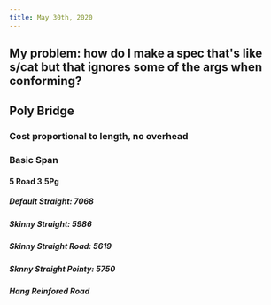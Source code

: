 ```yaml
---
title: May 30th, 2020
---
```


## My problem: how do I make a spec that's like s/cat but that ignores some of the args when conforming?

## Poly Bridge
### Cost proportional to length, no overhead

### Basic Span
#### 5 Road 3.5Pg
##### Default Straight: 7068

##### Skinny Straight: 5986

##### Skinny Straight Road: 5619

##### Sknny Straight Pointy: 5750

##### Hang Reinfored Road
